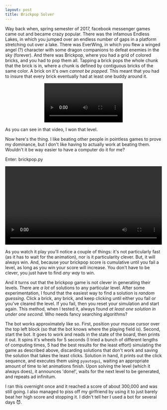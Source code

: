 ```yaml
---
layout: post
title: Brickpop Solver
---
```


Way back when, spring semester of 2017, facebook messenger games came out and became crazy popular. There was the infamous Endless Lakes, in which you jumped over an endless number of gaps in a platform stretching out over a lake. There was EverWing, in which you flew a winged angel (?) character with some dragon companions to defeat enemies in the sky (forever). And there was Brickpop, where you had a grid of colored bricks, and you had to pop them all. Tapping a brick pops the whole chunk that the brick is in, where a chunk is defined by contiguous bricks of the same color. A brick on it's own *cannot be popped*. This meant that you had to insure that every brick eventually had at least one buddy around it.

<div class="video">
  <video style="display:block; width:50%; height:auto; margin-left:25%; margin-right:50%;" autoplay controls loop="loop">
    <source src="/assets/brickpop/brickpop.webm" type="video/webm">
    <source src="/assets/brickpop/brickpop.mp4" type="video/mp4">
    <p>Your browser does not support HTML5 video. Here is a <a href="/assets/brickpop/brickpop.mp4">link to the video</a> instead.</p>
  </video>
</div>

As you can see in that video, I won that level.

Now here's the thing. I like beating other people in pointless games to prove my dominance, but I don't like having to actually work at beating them. Wouldn't it be way easier to have a computer do it for me?

Enter: brickpop.py

<div class="video">
  <video style="display:block; width:100%; height:auto;" autoplay controls loop="loop">
    <source src="/assets/brickpop/brickpop_bot.webm" type="video/webm">
    <source src="/assets/brickpop/brickpop_bot.mp4" type="video/mp4">
    <p>Your browser does not support HTML5 video. Here is a <a href="/assets/brickpop_bot/brickpop_bot.mp4">link to the video</a> instead.</p>
  </video>
</div>

As you watch it play you'll notice a couple of things: it's not particularly fast (as it has to wait for the animation), nor is it particularity clever. But, it will always win. And, because your brickpop score is cumulative until you fail a level, as long as you win your score will increase. You don't have to be clever, you just have to find *any way* to win.

And it turns out that the brickpop game is not clever in generating their levels. There are *a lot* of solutions to any particular level. After some experimentation, I found that the easiest way to find a solution is _random guessing_. Click a brick, any brick, and keep clicking until either you fail or you've cleared the level. If you fail, then you reset your simulation and start again. This method, when I tested it, always found *at least one solution in under one second*. Who needs fancy searching algorithms?

The bot works approximately like so. First, position your mouse cursor over the top left block (so that the bot knows where the playing field is). Second, start the bot. It goes to work and reads in the state of the board, then prints it out. It spins it's wheels for 5 seconds (I tried a bunch of different lengths of computing times, 5 had the best results for the least effort) simulating the game as described above, discarding solutions that don't work and saving the solution that takes the least clicks. Solution in hand, it prints out the click sequence, and executes them using `pyautogui`, waiting an appropriate amount of time to let animations finish. Upon solving the level (which it always does), it announces 'done!', waits for the next level to be generated, and repeats ad infinitum.

I ran this overnight once and it reached a score of about 300,000 and was still going. I also managed to piss off my girlfriend by using it to just barely beat her high score and stopping it. I didn't tell her I used a bot for several days 😈.
